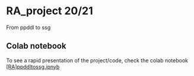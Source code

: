 # RA_project 20/21
From ppddl to ssg

## Colab notebook
To see a rapid presentation of the project/code, check the colab notebook [[RA]ppddltossg.ipnyb](https://github.com/seDavo01/RA_project/blob/main/%5BRA%5Dppddltossg.ipynb)
